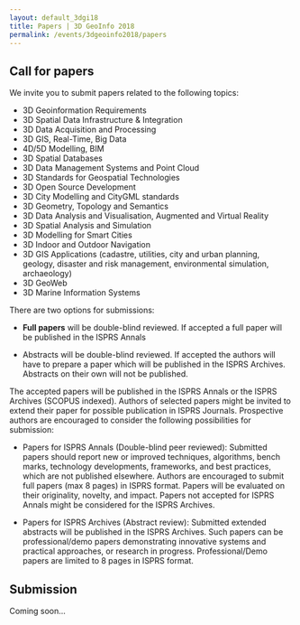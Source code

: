 ```yaml
---
layout: default_3dgi18
title: Papers | 3D GeoInfo 2018
permalink: /events/3dgeoinfo2018/papers
---
```


<a name="call" style="display: block; position: relative; top: -50px; visibility: hidden;"></a>
## Call for papers

We invite you to submit papers related to the following topics:

* 3D Geoinformation Requirements
* 3D Spatial Data Infrastructure & Integration
* 3D Data Acquisition and Processing
* 3D GIS, Real-Time, Big Data
* 4D/5D Modelling, BIM
* 3D Spatial Databases
* 3D Data Management Systems and Point Cloud
* 3D Standards for Geospatial Technologies
* 3D Open Source Development
* 3D City Modelling and CityGML standards
* 3D Geometry, Topology and Semantics
* 3D Data Analysis and Visualisation, Augmented and Virtual Reality
* 3D Spatial Analysis and Simulation
* 3D Modelling for Smart Cities
* 3D Indoor and Outdoor Navigation
* 3D GIS Applications (cadastre, utilities, city and urban planning, geology, disaster and risk management, environmental simulation, archaeology)
* 3D GeoWeb
* 3D Marine Information Systems

There are two options for submissions:

* **Full papers** will be double-blind reviewed. If accepted a full paper will be published in the ISPRS Annals

* Abstracts will be double-blind reviewed. If accepted the authors will have to prepare a paper which will be published in the ISPRS Archives. Abstracts on their own will not be published. 


The accepted papers will be published in the ISPRS Annals or the ISPRS Archives (SCOPUS indexed). Authors of selected papers might be invited to extend their paper for possible publication in ISPRS Journals. Prospective authors are encouraged to consider the following possibilities for submission:

* Papers for ISPRS Annals (Double-blind peer reviewed): Submitted papers should report new or improved techniques, algorithms, bench marks, technology developments, frameworks, and best practices, which are not published elsewhere. Authors are encouraged to submit full papers (max 8 pages) in ISPRS format. Papers will be evaluated on their originality, novelty, and impact. Papers not accepted for ISPRS Annals might be considered for the ISPRS Archives. 

* Papers for ISPRS Archives (Abstract review): Submitted extended abstracts will be published in the ISPRS Archives. Such papers can be professional/demo papers demonstrating innovative systems and practical approaches, or research in progress. Professional/Demo papers are limited to 8 pages in ISPRS format.

## Submission

Coming soon...
